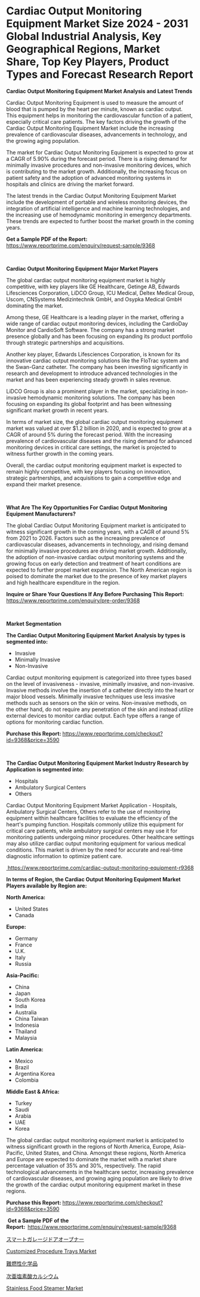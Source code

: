 <p><h1>Cardiac Output Monitoring Equipment Market Size 2024 - 2031 Global Industrial Analysis, Key Geographical Regions, Market Share, Top Key Players, Product Types and Forecast Research Report</h1></p><p><strong>Cardiac Output Monitoring Equipment Market Analysis and Latest Trends</strong></p>
<p><p>Cardiac Output Monitoring Equipment is used to measure the amount of blood that is pumped by the heart per minute, known as cardiac output. This equipment helps in monitoring the cardiovascular function of a patient, especially critical care patients. The key factors driving the growth of the Cardiac Output Monitoring Equipment Market include the increasing prevalence of cardiovascular diseases, advancements in technology, and the growing aging population.</p><p>The market for Cardiac Output Monitoring Equipment is expected to grow at a CAGR of 5.90% during the forecast period. There is a rising demand for minimally invasive procedures and non-invasive monitoring devices, which is contributing to the market growth. Additionally, the increasing focus on patient safety and the adoption of advanced monitoring systems in hospitals and clinics are driving the market forward.</p><p>The latest trends in the Cardiac Output Monitoring Equipment Market include the development of portable and wireless monitoring devices, the integration of artificial intelligence and machine learning technologies, and the increasing use of hemodynamic monitoring in emergency departments. These trends are expected to further boost the market growth in the coming years.</p></p>
<p><strong>Get a Sample PDF of the Report:&nbsp;</strong> <a href="https://www.reportprime.com/enquiry/request-sample/9368">https://www.reportprime.com/enquiry/request-sample/9368</a></p>
<p>&nbsp;</p>
<p><strong>Cardiac Output Monitoring Equipment Major Market Players</strong></p>
<p><p>The global cardiac output monitoring equipment market is highly competitive, with key players like GE Healthcare, Getinge AB, Edwards Lifesciences Corporation, LiDCO Group, ICU Medical, Deltex Medical Group, Uscom, CNSystems Medizintechnik GmbH, and Osypka Medical GmbH dominating the market.</p><p>Among these, GE Healthcare is a leading player in the market, offering a wide range of cardiac output monitoring devices, including the CardioDay Monitor and CardioSoft Software. The company has a strong market presence globally and has been focusing on expanding its product portfolio through strategic partnerships and acquisitions.</p><p>Another key player, Edwards Lifesciences Corporation, is known for its innovative cardiac output monitoring solutions like the FloTrac system and the Swan-Ganz catheter. The company has been investing significantly in research and development to introduce advanced technologies in the market and has been experiencing steady growth in sales revenue.</p><p>LiDCO Group is also a prominent player in the market, specializing in non-invasive hemodynamic monitoring solutions. The company has been focusing on expanding its global footprint and has been witnessing significant market growth in recent years.</p><p>In terms of market size, the global cardiac output monitoring equipment market was valued at over $1.2 billion in 2020, and is expected to grow at a CAGR of around 5% during the forecast period. With the increasing prevalence of cardiovascular diseases and the rising demand for advanced monitoring devices in critical care settings, the market is projected to witness further growth in the coming years.</p><p>Overall, the cardiac output monitoring equipment market is expected to remain highly competitive, with key players focusing on innovation, strategic partnerships, and acquisitions to gain a competitive edge and expand their market presence.</p></p>
<p>&nbsp;</p>
<p><strong>What Are The Key Opportunities For Cardiac Output Monitoring Equipment Manufacturers?</strong></p>
<p><p>The global Cardiac Output Monitoring Equipment market is anticipated to witness significant growth in the coming years, with a CAGR of around 5% from 2021 to 2026. Factors such as the increasing prevalence of cardiovascular diseases, advancements in technology, and rising demand for minimally invasive procedures are driving market growth. Additionally, the adoption of non-invasive cardiac output monitoring systems and the growing focus on early detection and treatment of heart conditions are expected to further propel market expansion. The North American region is poised to dominate the market due to the presence of key market players and high healthcare expenditure in the region.</p></p>
<p><strong>Inquire or Share Your Questions If Any Before Purchasing This Report:</strong> <a href="https://www.reportprime.com/enquiry/pre-order/9368">https://www.reportprime.com/enquiry/pre-order/9368</a></p>
<p>&nbsp;</p>
<p><strong>Market Segmentation</strong></p>
<p><strong>The Cardiac Output Monitoring Equipment Market Analysis by types is segmented into:</strong></p>
<p><ul><li>Invasive</li><li>Minimally Invasive</li><li>Non-Invasive</li></ul></p>
<p><p>Cardiac output monitoring equipment is categorized into three types based on the level of invasiveness - invasive, minimally invasive, and non-invasive. Invasive methods involve the insertion of a catheter directly into the heart or major blood vessels. Minimally invasive techniques use less invasive methods such as sensors on the skin or veins. Non-invasive methods, on the other hand, do not require any penetration of the skin and instead utilize external devices to monitor cardiac output. Each type offers a range of options for monitoring cardiac function.</p></p>
<p><strong>Purchase this Report:&nbsp;</strong><a href="https://www.reportprime.com/checkout?id=9368&price=3590">https://www.reportprime.com/checkout?id=9368&price=3590</a></p>
<p>&nbsp;</p>
<p><strong>The Cardiac Output Monitoring Equipment Market Industry Research by Application is segmented into:</strong></p>
<p><ul><li>Hospitals</li><li>Ambulatory Surgical Centers</li><li>Others</li></ul></p>
<p><p>Cardiac Output Monitoring Equipment Market Application - Hospitals, Ambulatory Surgical Centers, Others refer to the use of monitoring equipment within healthcare facilities to evaluate the efficiency of the heart's pumping function. Hospitals commonly utilize this equipment for critical care patients, while ambulatory surgical centers may use it for monitoring patients undergoing minor procedures. Other healthcare settings may also utilize cardiac output monitoring equipment for various medical conditions. This market is driven by the need for accurate and real-time diagnostic information to optimize patient care.</p></p>
<p><a href="https://www.reportprime.com/cardiac-output-monitoring-equipment-r9368">&nbsp;https://www.reportprime.com/cardiac-output-monitoring-equipment-r9368</a></p>
<p><strong>In terms of Region, the Cardiac Output Monitoring Equipment Market Players available by Region are:</strong></p>
<p>
    <p> <strong> North America: </strong>
        <ul>
            <li>United States</li>
            <li>Canada</li>
        </ul>
        </p> 
    <p> <strong> Europe: </strong>
        <ul>
            <li>Germany</li>
            <li>France</li>
            <li>U.K.</li>
            <li>Italy</li>
            <li>Russia</li>
        </ul>
        </p> 
    <p> <strong> Asia-Pacific: </strong>
        <ul>
            <li>China</li>
            <li>Japan</li>
            <li>South Korea</li>
            <li>India</li>
            <li>Australia</li>
            <li>China Taiwan</li>
            <li>Indonesia</li>
            <li>Thailand</li>
            <li>Malaysia</li>
        </ul>
        </p> 
    <p> <strong> Latin America: </strong>
        <ul>
            <li>Mexico</li>
            <li>Brazil</li>
            <li>Argentina Korea</li>
            <li>Colombia</li>
        </ul>
        </p> 
    <p> <strong> Middle East & Africa: </strong>
        <ul>
            <li>Turkey</li>
            <li>Saudi</li>
            <li>Arabia</li>
            <li>UAE</li>
            <li>Korea</li>
        </ul>
    </p>
    </p>
<p><p>The global cardiac output monitoring equipment market is anticipated to witness significant growth in the regions of North America, Europe, Asia-Pacific, United States, and China. Amongst these regions, North America and Europe are expected to dominate the market with a market share percentage valuation of 35% and 30%, respectively. The rapid technological advancements in the healthcare sector, increasing prevalence of cardiovascular diseases, and growing aging population are likely to drive the growth of the cardiac output monitoring equipment market in these regions.</p></p>
<p><strong>Purchase this Report: </strong><a href="https://www.reportprime.com/checkout?id=9368&price=3590">https://www.reportprime.com/checkout?id=9368&price=3590</a></p>
<p>&nbsp;<strong>Get a Sample PDF of the Report:&nbsp;&nbsp;</strong><a href="https://www.reportprime.com/enquiry/request-sample/9368">https://www.reportprime.com/enquiry/request-sample/9368</a></p>
<p><strong></strong></p>
<p><p><a href="https://medium.com/@rexkhler2023/%E3%82%B9%E3%83%9E%E3%83%BC%E3%83%88%E3%82%AC%E3%83%AC%E3%83%BC%E3%82%B8%E3%83%89%E3%82%A2%E3%82%AA%E3%83%BC%E3%83%97%E3%83%8A%E3%83%BC%E5%B8%82%E5%A0%B4%E3%81%AE%E5%B1%95%E6%9C%9B-%E6%A5%AD%E7%95%8C%E3%81%AE%E6%A6%82%E8%A6%81%E3%81%A8%E4%BA%88%E6%B8%AC-2024%E5%B9%B4%E3%81%8B%E3%82%892031%E5%B9%B4-5c5a392ce1af">スマートガレージドアオープナー</a></p><p><a href="https://github.com/angeliabkratze/Market-Research-Report-List-1/blob/main/customized-procedure-trays-market.md">Customized Procedure Trays Market</a></p><p><a href="https://github.com/klon646/Market-Research-Report-List-1/blob/main/482715478354.md">難燃性化学品</a></p><p><a href="https://github.com/EstaSprer20231/Market-Research-Report-List-1/blob/main/160065478353.md">次亜塩素酸カルシウム</a></p><p><a href="https://issuu.com/reportprime-2/docs/stainless-food-steamer-market-size-2030.pptx">Stainless Food Steamer Market</a></p></p>